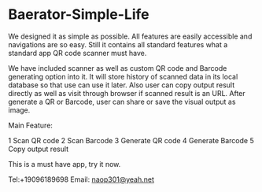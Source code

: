 # Baerator-Simple-Life

We designed it as simple as possible. All features are easily accessible and navigations are so easy. Still it contains all standard features what a standard app QR code scanner must have.

We have included scanner as well as custom QR code and Barcode generating option into it. It will store history of scanned data in its local database so that use can use it later. Also user can copy output result directly as well as visit through browser if scanned result is an URL. After generate a QR or Barcode, user can share or save the visual output as image.

Main Feature:

1  Scan QR code
2  Scan Barcode
3  Generate QR code
4  Generate Barcode
5  Copy output result

This is a must have app, try it now.

Tel:+19096189698
Email: naop301@yeah.net
